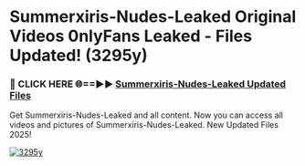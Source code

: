 # Summerxiris-Nudes-Leaked Original Videos 0nlyFans Leaked - Files Updated! (3295y)

<h3>🔴 CLICK HERE 🌐==►► <a href="https://tinyurl.com/5h6xmrr3" rel="nofollow">Summerxiris-Nudes-Leaked Updated Files</a></h3>

Get Summerxiris-Nudes-Leaked and all content. Now you can access all videos and pictures of Summerxiris-Nudes-Leaked. New Updated Files 2025!

[![3295y](https://i.imgur.com/KVD873Z.gif)](https://tinyurl.com/5h6xmrr3)
